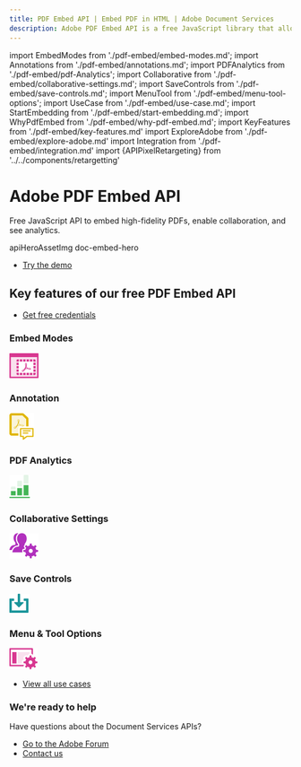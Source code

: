 ```yaml
---
title: PDF Embed API | Embed PDF in HTML | Adobe Document Services
description: Adobe PDF Embed API is a free JavaScript library that allows you to quickly and easily embed PDFs in web applications with only a few lines of code. Learn more now.
---
```


import EmbedModes from './pdf-embed/embed-modes.md';
import Annotations from './pdf-embed/annotations.md';
import PDFAnalytics from './pdf-embed/pdf-Analytics';
import Collaborative from './pdf-embed/collaborative-settings.md';
import SaveControls from './pdf-embed/save-controls.md';
import MenuTool from './pdf-embed/menu-tool-options';
import UseCase from './pdf-embed/use-case.md';
import StartEmbedding from './pdf-embed/start-embedding.md';
import WhyPdfEmbed from './pdf-embed/why-pdf-embed.md';
import KeyFeatures from './pdf-embed/key-features.md'
import ExploreAdobe from './pdf-embed/explore-adobe.md'
import Integration from './pdf-embed/integration.md'
import {APIPixelRetargeting} from '../../components/retargetting'



<Hero slots="heading, text, assetsImg, buttons" customLayout variant="fullwidth" className="herobgImage Hero-Banner"/>

# Adobe PDF Embed API

Free JavaScript API to embed high-fidelity PDFs, enable collaboration, and see analytics.


apiHeroAssetImg doc-embed-hero

- [Try the demo](https://www.adobe.com/go/pdfEmbedAPI_demo)



<WrapperComponent slots="content" theme="light" className="WhyPdfEmbed"/>

<WhyPdfEmbed />


<SummaryBlock slots="heading, buttons"  background="rgb(31, 42, 73)" buttonPositionRight  className="embed-key-features"/>

## Key features of our free PDF Embed API 

- [Get free credentials](https://documentcloud.adobe.com/dc-integration-creation-app-cdn/main.html?api=pdf-embed-api)


<TabsBlock orientation="vertical" slots="heading, image, content"  repeat="6" theme="dark"  className='bgBlue code-block-0 embed-key-features embed-key-features-code-block' />

### Embed Modes

![embed](../images/embed.svg)

<EmbedModes />

### Annotation

![annotation](../images/annotations.svg)

<Annotations />


### PDF Analytics

![analytics](../images/analytics-green.svg)

<PDFAnalytics />

### Collaborative Settings

![collaborative](../images/collaborative_settings.svg)

<Collaborative />

### Save Controls

![savecontrols](../images/save_control.svg)

<SaveControls />

### Menu & Tool Options

![menu-options](../images/menu_tool_options.svg)

<MenuTool />


<WrapperComponent slots="content" theme="lightest" className="integration-with-adobe"/>

<Integration />


<WrapperComponent slots="content" theme="light" className="start-modifying-pdf"/>

<StartEmbedding/>



<WrapperComponent slots="content" theme="lightest" className="Use-cases-for-PDF-services-API"/>

<UseCase />


<TextBlock slots="buttons" isCentered theme="lightest" className='padding-5 Use-cases-for-PDF-services-API'/>

* [View all use cases](/src/pages/use-cases/agreements-and-contracts/sales-proposals-and-contracts/)


<WrapperComponent slots="content" theme="light" className="other-Adobe-Document-Services-APIs"/>

<ExploreAdobe />



<SummaryBlock slots="heading, text, buttons" theme="lightest" background="white" className="How-to-get-started"/>

### We're ready to help

Have questions about the Document Services APIs?

* [Go to the Adobe Forum](https://www.adobe.com/go/pdftoolsapi_forum)
* [Contact us](../pricing/contact.md)

<APIPixelRetargeting/>